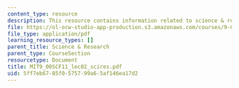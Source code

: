```yaml
---
content_type: resource
description: This resource contains information related to science & research.
file: https://ol-ocw-studio-app-production.s3.amazonaws.com/courses/9-00sc-introduction-to-psychology-fall-2011/5ff7eb6785f0575799a65af146ea17d2_MIT9_00SCF11_lec02_scires.pdf
file_type: application/pdf
learning_resource_types: []
parent_title: Science & Research
parent_type: CourseSection
resourcetype: Document
title: MIT9_00SCF11_lec02_scires.pdf
uid: 5ff7eb67-85f0-5757-99a6-5af146ea17d2
---
```

